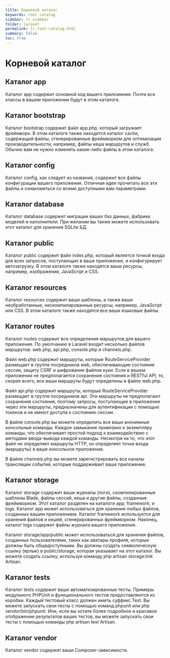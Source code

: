 ```yaml
---
title: Корневой каталог
keywords: root catalog
sidebar: lr_sidebar
folder: laravel
permalink: lr_root-catalog.html
summary: false
toc: true
---     
```


# Корневой каталог
     
## Каталог app

Каталог app содержит основной код вашего приложения. Почти все классы в вашем приложении будут в этом каталоге.

## Каталог bootstrap

Каталог bootstrap содержит файл app.php, который загружает фреймворк. В этом каталоге также находится каталог cache, содержащий файлы, сгенерированные фреймворком для оптимизации производительности, например, файлы кеша маршрутов и служб. Обычно вам не нужно изменять какие-либо файлы в этом каталоге.

## Каталог config

Каталог config, как следует из названия, содержит все файлы конфигурации вашего приложения. Отличная идея прочитать все эти файлы и ознакомиться со всеми доступными вам параметрами.

## Каталог database

Каталог database содержит миграции ваших баз данных, фабрики моделей и наполнители. При желании вы также можете использовать этот каталог для хранения SQLite БД.

## Каталог public

Каталог public содержит файл index.php, который является точкой входа для всех запросов, поступающих в ваше приложение, и конфигурирует автозагрузку. В этом каталоге также находятся ваши ресурсы, например, изображения, JavaScript и CSS.

## Каталог resources

Каталог resources содержит ваши шаблоны, а также ваши необработанные, нескомпилированные ресурсы, например, JavaScript или CSS. В этом каталоге также находятся все ваши языковые файлы.

## Каталог routes

Каталог routes содержит все определения маршрутов для вашего приложения. По умолчанию в Laravel входит несколько файлов маршрутов: web.php, api.php, console.php и channels.php.

Файл web.php содержит маршруты, которые RouteServiceProvider размещает в группе посредников web, обеспечивающие состояние сессии, защиту CSRF и шифрование файлов куки. Если в вашем приложении не предполагается сохранение состояния и RESTful API, то, скорее всего, все ваши маршруты будут определены в файле web.php.

Файл api.php содержит маршруты, которые RouteServiceProvider размещает в группе посредников api. Эти маршруты не предполагают сохранения состояния, поэтому запросы, поступающие в приложение через эти маршруты, предназначены для аутентификации с помощью токенов и не имеют доступа к состоянию сессии.

В файле console.php вы можете определить все ваши анонимные консольные команды. Каждое замыкание привязано к экземпляру команды, что обеспечивает простой подход к взаимодействию с методами ввода-вывода каждой команды. Несмотря на то, что этот файл не определяет маршруты HTTP, он определяет точки входа (маршруты) в ваше консольное приложение.

В файле channels.php вы можете зарегистрировать все каналы трансляции событий, которые поддерживает ваше приложение.

## Каталог storage

Каталог storage содержит ваши журналы (логи), скомпилированные шаблоны Blade, файлы сессий, кеша и другие файлы, созданные фреймворком. Этот каталог разделен на каталоги app, framework, и logs. Каталог app может использоваться для хранения любых файлов, созданных вашим приложением. Каталог framework используется для хранения файлов и кешей, сгенерированных фреймворком. Наконец, каталог logs содержит файлы журнала вашего приложения.

Каталог storage/app/public может использоваться для хранения файлов, созданных пользователями, таких как аватары профиля, которые должны быть общедоступными. Вы должны создать символическую ссылку (ярлык) в public/storage, которая указывает на этот каталог. Вы можете создать ссылку, используя команду php artisan storage:link Artisan.

## Каталог tests

Каталог tests содержит ваши автоматизированные тесты. Примеры модульного PHPUnit и функционального тестов предоставляются из коробки. Каждый тестовый класс должен иметь суффикс Test. Вы можете запускать свои тесты с помощью команд phpunit или php vendor/bin/phpunit. Или, если вы хотите более подробное и красивое отображение результатов ваших тестов, вы можете запускать свои тесты с помощью команды php artisan test Artisan.

## Каталог vendor

Каталог vendor содержит ваши Composer-зависимости.
